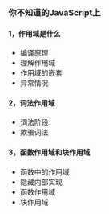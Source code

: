 
### 你不知道的JavaScript上

#### 1，作用域是什么

-   编译原理
-   理解作用域
-   作用域的嵌套
-   异常情况

#### 2，词法作用域

- 词法阶段
- 欺骗词法

#### 3，函数作用域和块作用域

- 函数中的作用域
- 隐藏内部实现
- 函数作用域
- 块作用域
